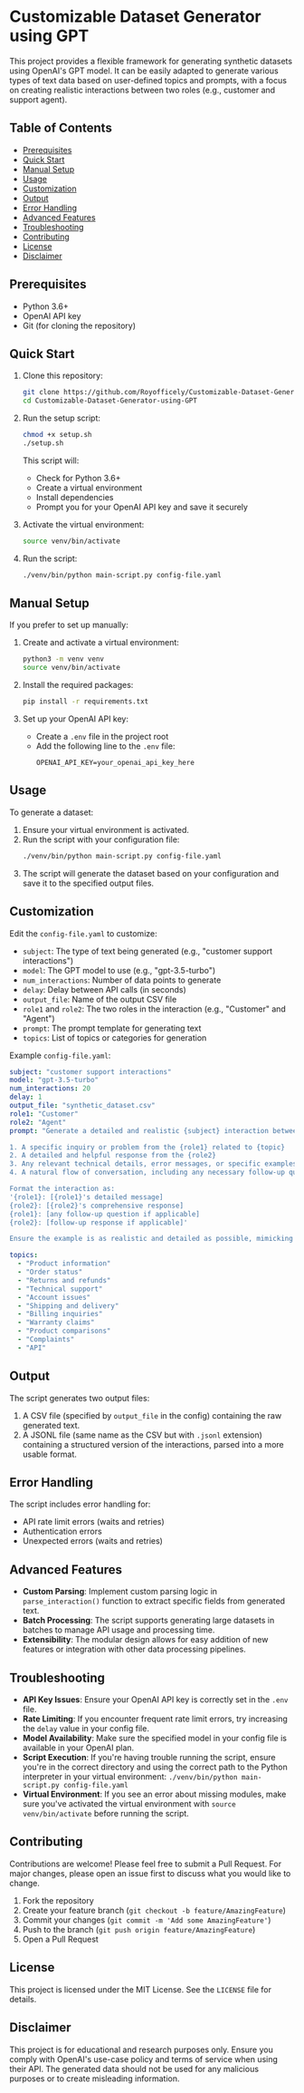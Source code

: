 # Customizable Dataset Generator using GPT

This project provides a flexible framework for generating synthetic datasets using OpenAI's GPT model. It can be easily adapted to generate various types of text data based on user-defined topics and prompts, with a focus on creating realistic interactions between two roles (e.g., customer and support agent).

## Table of Contents

- [Prerequisites](#prerequisites)
- [Quick Start](#quick-start)
- [Manual Setup](#manual-setup)
- [Usage](#usage)
- [Customization](#customization)
- [Output](#output)
- [Error Handling](#error-handling)
- [Advanced Features](#advanced-features)
- [Troubleshooting](#troubleshooting)
- [Contributing](#contributing)
- [License](#license)
- [Disclaimer](#disclaimer)

## Prerequisites

- Python 3.6+
- OpenAI API key
- Git (for cloning the repository)

## Quick Start

1. Clone this repository:
   ```bash
   git clone https://github.com/Royofficely/Customizable-Dataset-Generator-using-GPT.git
   cd Customizable-Dataset-Generator-using-GPT
   ```

2. Run the setup script:
   ```bash
   chmod +x setup.sh
   ./setup.sh
   ```
   This script will:
   - Check for Python 3.6+
   - Create a virtual environment
   - Install dependencies
   - Prompt you for your OpenAI API key and save it securely

3. Activate the virtual environment:
   ```bash
   source venv/bin/activate
   ```

4. Run the script:
   ```bash
   ./venv/bin/python main-script.py config-file.yaml
   ```

## Manual Setup

If you prefer to set up manually:

1. Create and activate a virtual environment:
   ```bash
   python3 -m venv venv
   source venv/bin/activate
   ```

2. Install the required packages:
   ```bash
   pip install -r requirements.txt
   ```

3. Set up your OpenAI API key:
   - Create a `.env` file in the project root
   - Add the following line to the `.env` file:
     ```
     OPENAI_API_KEY=your_openai_api_key_here
     ```

## Usage

To generate a dataset:

1. Ensure your virtual environment is activated.
2. Run the script with your configuration file:
   ```bash
   ./venv/bin/python main-script.py config-file.yaml
   ```
3. The script will generate the dataset based on your configuration and save it to the specified output files.

## Customization

Edit the `config-file.yaml` to customize:

- `subject`: The type of text being generated (e.g., "customer support interactions")
- `model`: The GPT model to use (e.g., "gpt-3.5-turbo")
- `num_interactions`: Number of data points to generate
- `delay`: Delay between API calls (in seconds)
- `output_file`: Name of the output CSV file
- `role1` and `role2`: The two roles in the interaction (e.g., "Customer" and "Agent")
- `prompt`: The prompt template for generating text
- `topics`: List of topics or categories for generation

Example `config-file.yaml`:

```yaml
subject: "customer support interactions"
model: "gpt-3.5-turbo"
num_interactions: 20
delay: 1
output_file: "synthetic_dataset.csv"
role1: "Customer"
role2: "Agent"
prompt: "Generate a detailed and realistic {subject} interaction between a {role1} and a {role2}. The interaction should include:

1. A specific inquiry or problem from the {role1} related to {topic}
2. A detailed and helpful response from the {role2}
3. Any relevant technical details, error messages, or specific examples that would typically be part of such an interaction
4. A natural flow of conversation, including any necessary follow-up questions or clarifications

Format the interaction as:
'{role1}: [{role1}'s detailed message]
{role2}: [{role2}'s comprehensive response]
{role1}: [any follow-up question if applicable]
{role2}: [follow-up response if applicable]'

Ensure the example is as realistic and detailed as possible, mimicking a real-life scenario."

topics:
  - "Product information"
  - "Order status"
  - "Returns and refunds"
  - "Technical support"
  - "Account issues"
  - "Shipping and delivery"
  - "Billing inquiries"
  - "Warranty claims"
  - "Product comparisons"
  - "Complaints"
  - "API"
```

## Output

The script generates two output files:

1. A CSV file (specified by `output_file` in the config) containing the raw generated text.
2. A JSONL file (same name as the CSV but with `.jsonl` extension) containing a structured version of the interactions, parsed into a more usable format.

## Error Handling

The script includes error handling for:
- API rate limit errors (waits and retries)
- Authentication errors
- Unexpected errors (waits and retries)

## Advanced Features

- **Custom Parsing**: Implement custom parsing logic in `parse_interaction()` function to extract specific fields from generated text.
- **Batch Processing**: The script supports generating large datasets in batches to manage API usage and processing time.
- **Extensibility**: The modular design allows for easy addition of new features or integration with other data processing pipelines.

## Troubleshooting

- **API Key Issues**: Ensure your OpenAI API key is correctly set in the `.env` file.
- **Rate Limiting**: If you encounter frequent rate limit errors, try increasing the `delay` value in your config file.
- **Model Availability**: Make sure the specified model in your config file is available in your OpenAI plan.
- **Script Execution**: If you're having trouble running the script, ensure you're in the correct directory and using the correct path to the Python interpreter in your virtual environment: `./venv/bin/python main-script.py config-file.yaml`
- **Virtual Environment**: If you see an error about missing modules, make sure you've activated the virtual environment with `source venv/bin/activate` before running the script.

## Contributing

Contributions are welcome! Please feel free to submit a Pull Request. For major changes, please open an issue first to discuss what you would like to change.

1. Fork the repository
2. Create your feature branch (`git checkout -b feature/AmazingFeature`)
3. Commit your changes (`git commit -m 'Add some AmazingFeature'`)
4. Push to the branch (`git push origin feature/AmazingFeature`)
5. Open a Pull Request

## License

This project is licensed under the MIT License. See the `LICENSE` file for details.

## Disclaimer

This project is for educational and research purposes only. Ensure you comply with OpenAI's use-case policy and terms of service when using their API. The generated data should not be used for any malicious purposes or to create misleading information.
